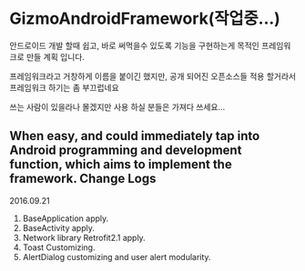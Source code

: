 # GizmoAndroidFramework(작업중...)
안드로이드 개발 할때 쉽고, 바로 써먹을수 있도록 기능을 구현하는게 목적인 프레임워크로 만들 계획 입니다.

프레임워크라고 거창하게 이름을 붙이긴 했지만, 공개 되어진 오픈소스들 적용 할거라서 프레임워크 하기는 좀 부끄럽네요

쓰는 사람이 있을라나 몰겠지만 사용 하실 분들은 가져다 쓰세요...

When easy, and could immediately tap into Android programming and development function, which aims to implement the framework.
Change Logs
----------------------------------------------------------
2016.09.21

1. BaseApplication apply.
2. BaseActivity apply.
3. Network library Retrofit2.1 apply.
4. Toast Customizing.
5. AlertDialog customizing and user alert modularity.

 
